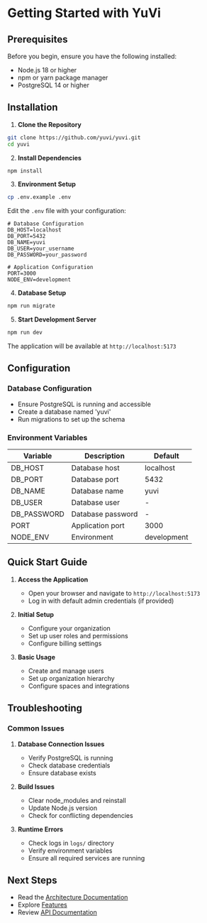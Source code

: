 # Getting Started with YuVi

## Prerequisites

Before you begin, ensure you have the following installed:
- Node.js 18 or higher
- npm or yarn package manager
- PostgreSQL 14 or higher

## Installation

1. **Clone the Repository**
```bash
git clone https://github.com/yuvi/yuvi.git
cd yuvi
```

2. **Install Dependencies**
```bash
npm install
```

3. **Environment Setup**
```bash
cp .env.example .env
```

Edit the `.env` file with your configuration:
```env
# Database Configuration
DB_HOST=localhost
DB_PORT=5432
DB_NAME=yuvi
DB_USER=your_username
DB_PASSWORD=your_password

# Application Configuration
PORT=3000
NODE_ENV=development
```

4. **Database Setup**
```bash
npm run migrate
```

5. **Start Development Server**
```bash
npm run dev
```

The application will be available at `http://localhost:5173`

## Configuration

### Database Configuration
- Ensure PostgreSQL is running and accessible
- Create a database named 'yuvi'
- Run migrations to set up the schema

### Environment Variables
| Variable | Description | Default |
|----------|-------------|---------|
| DB_HOST | Database host | localhost |
| DB_PORT | Database port | 5432 |
| DB_NAME | Database name | yuvi |
| DB_USER | Database user | - |
| DB_PASSWORD | Database password | - |
| PORT | Application port | 3000 |
| NODE_ENV | Environment | development |

## Quick Start Guide

1. **Access the Application**
   - Open your browser and navigate to `http://localhost:5173`
   - Log in with default admin credentials (if provided)

2. **Initial Setup**
   - Configure your organization
   - Set up user roles and permissions
   - Configure billing settings

3. **Basic Usage**
   - Create and manage users
   - Set up organization hierarchy
   - Configure spaces and integrations

## Troubleshooting

### Common Issues

1. **Database Connection Issues**
   - Verify PostgreSQL is running
   - Check database credentials
   - Ensure database exists

2. **Build Issues**
   - Clear node_modules and reinstall
   - Update Node.js version
   - Check for conflicting dependencies

3. **Runtime Errors**
   - Check logs in `logs/` directory
   - Verify environment variables
   - Ensure all required services are running

## Next Steps

- Read the [Architecture Documentation](./architecture.md)
- Explore [Features](./features/README.md)
- Review [API Documentation](./api/README.md)